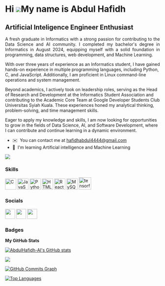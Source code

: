 Hi ![](https://user-images.githubusercontent.com/18350557/176309783-0785949b-9127-417c-8b55-ab5a4333674e.gif)My name is Abdul Hafidh
====================================================================================================================================

Artificial Inteligence Engineer Enthusiast
------------------------------------
<p align="justify">
A fresh graduate in Informatics with a strong passion for contributing to the Data Science and AI community. I completed my bachelor's degree in Informatics in August 2024, equipping myself with a solid foundation in programming, data structures, web development, and Machine Learning.

With over three years of experience as an Informatics student, I have gained hands-on experience in multiple programming languages, including Python, C, and JavaScript. Additionally, I am proficient in Linux command-line operations and system management.

Beyond academics, I actively took on leadership roles, serving as the Head of Research and Development at the Informatics Student Association and contributing to the Academic Core Team at Google Developer Students Club Universitas Syiah Kuala. These experiences honed my analytical thinking, problem-solving, and time management skills.

Eager to apply my knowledge and skills, I am now looking for opportunities to grow in the fields of Data Science, AI, and Software Development, where I can contribute and continue learning in a dynamic environment. </p>

* ✉️  You can contact me at [hafidhabdul4444@gmail.com](mailto:hafidhabdul4444@gmail.com)
* 🧠  I'm learning Artificial intelligence and Machine Learning

<a href="https://www.github.com/AbdulHafidh-AI" target="_blank" rel="noreferrer"><img
src="https://img.shields.io/github/followers/AbdulHafidh-AI?logo=github&style=for-the-badge&color=0891b2&labelColor=000000" /></a>

### Skills

<p align="left">
<a href="https://docs.microsoft.com/en-us/cpp/?view=msvc-170" target="_blank" rel="noreferrer"><img src="https://raw.githubusercontent.com/danielcranney/readme-generator/main/public/icons/skills/c-colored.svg" width="36" height="36" alt="C" /></a>
<a href="https://developer.mozilla.org/en-US/docs/Web/JavaScript" target="_blank" rel="noreferrer"><img src="https://raw.githubusercontent.com/danielcranney/readme-generator/main/public/icons/skills/javascript-colored.svg" width="36" height="36" alt="JavaScript" /></a>
<a href="https://www.python.org/" target="_blank" rel="noreferrer"><img src="https://raw.githubusercontent.com/danielcranney/readme-generator/main/public/icons/skills/python-colored.svg" width="36" height="36" alt="Python" /></a>
<a href="https://developer.mozilla.org/en-US/docs/Glossary/HTML5" target="_blank" rel="noreferrer"><img src="https://raw.githubusercontent.com/danielcranney/readme-generator/main/public/icons/skills/html5-colored.svg" width="36" height="36" alt="HTML5" /></a>
<a href="https://reactjs.org/" target="_blank" rel="noreferrer"><img src="https://raw.githubusercontent.com/danielcranney/readme-generator/main/public/icons/skills/react-colored.svg" width="36" height="36" alt="React" /></a>
<a href="https://www.mysql.com/" target="_blank" rel="noreferrer"><img src="https://raw.githubusercontent.com/danielcranney/readme-generator/main/public/icons/skills/mysql-colored.svg" width="36" height="36" alt="MySQL" /></a>
<a href="https://www.tensorflow.org" target="_blank" rel="noreferrer"> <img src="https://www.vectorlogo.zone/logos/tensorflow/tensorflow-icon.svg" alt="tensorflow" width="40" height="40"/> </a>
</p>


### Socials

<p align="left"> <a href="https://www.github.com/AbdulHafidh-AI" target="_blank" rel="noreferrer"><img src="https://raw.githubusercontent.com/danielcranney/readme-generator/main/public/icons/socials/github.svg" width="32" height="32" /></a> <a href="http://www.instagram.com/abd.hafidhhh" target="_blank" rel="noreferrer"><img src="https://raw.githubusercontent.com/danielcranney/readme-generator/main/public/icons/socials/instagram.svg" width="32" height="32" /></a> <a href="https://www.linkedin.com/in/abdul-hafidh-59533921a/" target="_blank" rel="noreferrer"><img src="https://raw.githubusercontent.com/danielcranney/readme-generator/main/public/icons/socials/linkedin.svg" width="32" height="32" /></a></p>

### Badges

<b>My GitHub Stats</b>

<a href="http://www.github.com/AbdulHafidh-AI"><img src="https://github-readme-stats.vercel.app/api?username=AbdulHafidh-AI&show_icons=true&hide=&count_private=true&title_color=0891b2&text_color=ffffff&icon_color=0891b2&bg_color=000000&hide_border=true&show_icons=true" alt="AbdulHafidh-AI's GitHub stats" /></a>

<a href="http://www.github.com/AbdulHafidh-AI"><img src="https://github-readme-streak-stats.herokuapp.com/?user=AbdulHafidh-AI&stroke=ffffff&background=000000&ring=0891b2&fire=0891b2&currStreakNum=ffffff&currStreakLabel=0891b2&sideNums=ffffff&sideLabels=ffffff&dates=ffffff&hide_border=true" /></a>

<a href="http://www.github.com/AbdulHafidh-AI"><img src="https://activity-graph.herokuapp.com/graph?username=AbdulHafidh-AI&bg_color=000000&color=ffffff&line=0891b2&point=ffffff&area_color=000000&area=true&hide_border=true&custom_title=GitHub%20Commits%20Graph" alt="GitHub Commits Graph" /></a>

<a href="https://github.com/AbdulHafidh-AI" align="left"><img src="https://github-readme-stats.vercel.app/api/top-langs/?username=AbdulHafidh-AI&langs_count=10&title_color=0891b2&text_color=ffffff&icon_color=0891b2&bg_color=000000&hide_border=true&locale=en&custom_title=Top%20%Languages" alt="Top Languages" /></a>
